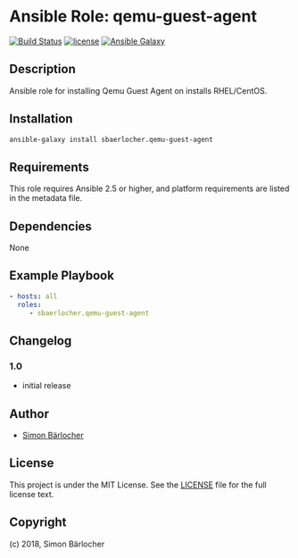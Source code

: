 # Ansible Role: qemu-guest-agent

[![Build Status](https://travis-ci.org/sbaerlocher/ansible.qemu-guest-agent.svg?branch=master)](https://travis-ci.org/sbaerlocher/ansible.qemu-guest-agent) [![license](https://img.shields.io/github/license/mashape/apistatus.svg)](https://sbaerlo.ch/licence) [![Ansible Galaxy](http://img.shields.io/badge/ansible--galaxy-qemu-guest-agent-blue.svg)](https://galaxy.ansible.com/sbaerlocher/qemu-guest-agent)

## Description

Ansible role for installing Qemu Guest Agent on installs RHEL/CentOS.

## Installation

```bash
ansible-galaxy install sbaerlocher.qemu-guest-agent
```

## Requirements

This role requires Ansible 2.5 or higher, and platform requirements are listed
in the metadata file.

## Dependencies

None

## Example Playbook

```yml
- hosts: all
  roles:
     - sbaerlocher.qemu-guest-agent
```

## Changelog

### 1.0

* initial release

## Author

* [Simon Bärlocher](https://sbaerlocher.ch)

## License

This project is under the MIT License. See the [LICENSE](https://sbaerlo.ch/licence) file for the full license text.

## Copyright

(c) 2018, Simon Bärlocher